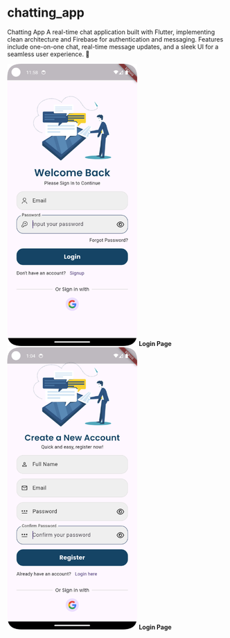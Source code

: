 # chatting_app

Chatting App
A real-time chat application built with Flutter, 
implementing clean architecture and Firebase for authentication and messaging. 
Features include one-on-one chat, real-time message updates,
and a sleek UI for a seamless user experience. 🚀

<p align="center">
 <div>
 <img src="assets/pages/login_page.png?raw=true" width="300">
    <strong>Login Page</strong>
 </div>
 <div>
 <img src="assets/pages/register_page.png?raw=true" width="300">
    <strong>Login Page</strong>
 </div>
</p>
 
